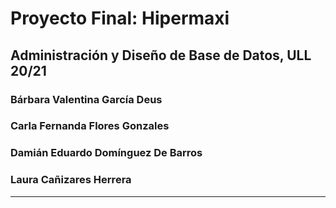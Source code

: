 # Proyecto Final: Hipermaxi

## Administración y Diseño de Base de Datos, ULL 20/21

### Bárbara Valentina García Deus
### Carla Fernanda Flores Gonzales
### Damián Eduardo Domínguez De Barros
### Laura Cañizares Herrera

---
